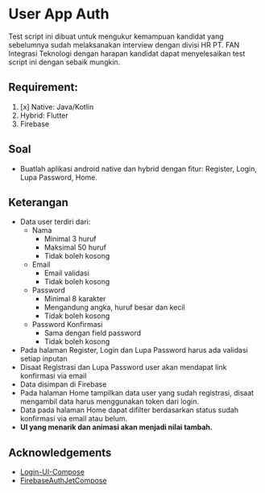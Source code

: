 # User App Auth
Test script ini dibuat untuk mengukur kemampuan kandidat yang sebelumnya sudah melaksanakan interview dengan divisi HR PT. FAN Integrasi Teknologi dengan harapan kandidat dapat menyelesaikan test script ini dengan sebaik mungkin.

## Requirement:
1. [x] Native: Java/Kotlin
2. Hybrid: Flutter
3. Firebase

## Soal
- Buatlah aplikasi android native dan hybrid dengan fitur: Register, Login, Lupa Password, Home.

## Keterangan
- Data user terdiri dari:
    * Nama
        * Minimal 3 huruf
        * Maksimal 50 huruf
        * Tidak boleh kosong
    * Email
        * Email validasi
        * Tidak boleh kosong
    * Password
        * Minimal 8 karakter
        * Mengandung angka, huruf besar dan kecil
        * Tidak boleh kosong
    * Password Konfirmasi
        * Sama dengan field password
        * Tidak boleh kosong
- Pada halaman Register, Login dan Lupa Password harus ada validasi setiap inputan
- Disaat Registrasi dan Lupa Password user akan mendapat link konfirmasi via email
- Data disimpan di Firebase
- Pada halaman Home tampilkan data user yang sudah registrasi, disaat mengambil data harus menggunakan token dari login.
- Data pada halaman Home dapat difilter berdasarkan status sudah konfirmasi via email atau belum.
- **UI yang menarik dan animasi akan menjadi nilai tambah.**

## Acknowledgements
- [Login-UI-Compose](https://github.com/B-L-Studios/Login-UI-Compose)
- [FirebaseAuthJetCompose](https://github.com/meshramaravind/FirebaseAuthJetCompose)
